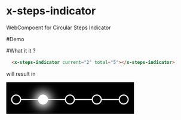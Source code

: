 # x-steps-indicator
WebCompoent for Circular Steps Indicator

#Demo

#What it it ?

```html
  <x-steps-indicator current="2" total="5"></x-steps-indicator>
```

will result in

![Result](./result.png?raw=true "Result")

